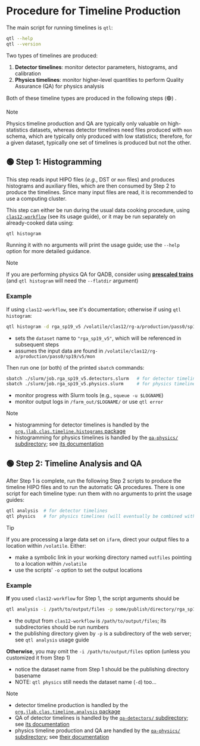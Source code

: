 # Procedure for Timeline Production

The main script for running timelines is `qtl`:
```bash
qtl --help
qtl --version
```

Two types of timelines are produced:
1. **Detector timelines**: monitor detector parameters, histograms, and calibration
1. **Physics timelines**: monitor higher-level quantities to perform Quality Assurance (QA) for physics analysis

Both of these timeline types are produced in the following steps (🟢) .

> [!NOTE]
> Physics timeline production and QA are typically only valuable on high-statistics datasets, whereas detector timelines need files produced with `mon` schema, which are typically only produced with low statistics; therefore, for a given dataset, typically one set of timelines is produced but not the other.

## 🟢 Step 1: Histogramming

This step reads input HIPO files (_e.g._, DST or `mon` files) and produces histograms and auxiliary files, which are then consumed by Step 2 to produce the timelines. Since many input files are read, it is recommended to use a computing cluster.

This step can either be run during the usual data cooking procedure, using [`clas12-workflow`](https://github.com/baltzell/clas12-workflow) (see its usage guide), or it may be run separately on already-cooked data using:
```bash
qtl histogram
```
Running it with no arguments will print the usage guide; use the `--help` option for more detailed guidance.

> [!NOTE]
> If you are performing physics QA for QADB, consider using [**prescaled trains**](/qa-physics/prescaler) (and `qtl histogram` will need the `--flatdir` argument)

### Example
If using `clas12-workflow`, see it's documentation; otherwise if using `qtl histogram`:
```bash
qtl histogram -d rga_sp19_v5 /volatile/clas12/rg-a/production/pass0/sp19/v5/mon
```
- sets the `dataset` name to `"rga_sp19_v5"`, which will be referenced in subsequent steps
- assumes the input data are found in `/volatile/clas12/rg-a/production/pass0/sp19/v5/mon`

Then run one (or both) of the printed `sbatch` commands:
```bash
sbatch ./slurm/job.rga_sp19_v5.detectors.slurm   # for detector timelines (need mon schema)
sbatch ./slurm/job.rga_sp19_v5.physics.slurm     # for physics timelines
```
- monitor progress with Slurm tools (e.g., `squeue -u $LOGNAME`)
- monitor output logs in `/farm_out/$LOGNAME/` or use `qtl error`

> [!NOTE]
> - histogramming for detector timelines is handled by the [`org.jlab.clas.timeline.histograms` package](/src/main/java/org/jlab/clas/timeline/histograms)
> - histogramming for physics timelines is handled by the [`qa-physics/` subdirectory](/qa-physics);
>   see [its documentation](/qa-physics/README.md)

## 🟢 Step 2: Timeline Analysis and QA

After Step 1 is complete, run the following Step 2 scripts to produce the timeline HIPO files and to run the automatic QA procedures. There is one script for each timeline type: run them with no arguments to print the usage guides:

```bash
qtl analysis  # for detector timelines
qtl physics   # for physics timelines (will eventually be combined with 'qtl analysis')
```

> [!TIP]
> If you are processing a large data set on `ifarm`, direct your output files to a location within `/volatile`. Either:
> - make a symbolic link in your working directory named `outfiles` pointing to a location within `/volatile`
> - use the scripts' `-o` option to set the output locations

### Example
**If** you used `clas12-workflow` for Step 1, the script arguments should be
```bash
qtl analysis -i /path/to/output/files -p some/publish/directory/rga_sp19_v5
```
- the output from `clas12-workflow` is `/path/to/output/files`; its subdirectories should be run numbers
- the publishing directory given by `-p` is a subdirectory of the web server; see `qtl analysis` usage guide

**Otherwise**, you may omit the `-i /path/to/output/files` option (unless you customized it from Step 1)
- notice the dataset name from Step 1 should be the publishing directory basename
- NOTE: `qtl physics` still needs the dataset name (`-d`) too...

> [!NOTE]
> - detector timeline production is handled by the [`org.jlab.clas.timeline.analysis` package](/src/main/java/org/jlab/clas/timeline/analysis)
> - QA of detector timelines is handled by the [`qa-detectors/` subdirectory](/qa-detectors);
>   see [its documentation](/qa-detectors/README.md)
> - physics timeline production and QA are handled by the [`qa-physics/` subdirectory](/qa-physics);
>   see [their documentation](/qa-physics/README.md)
